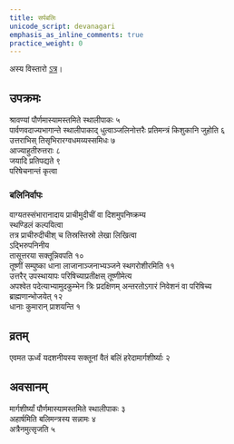 ```yaml
---
title: सर्पबलिः
unicode_script: devanagari
emphasis_as_inline_comments: true
practice_weight: 0
---
```


अस्य विस्तारो [ऽत्र](../../../../../../general/ArAdhanam/bali/sarpa-baliH/)।

## उपक्रमः
श्रावण्यां पौर्णमास्यामस्तमिते स्थालीपाकः ५  
पार्वणवदाज्यभागान्ते स्थालीपाकाद् धुत्वाञ्जलिनोत्तरैः  प्रतिमन्त्रं किशुकानि जुहोति ६  
उत्तराभिस् तिसृभिरारग्वधमय्यस्समिधः ७  
आज्याहुतीरुत्तराः ८  
जयादि प्रतिपद्यते ९  
परिषेचनान्तं कृत्वा  

### बलिनिर्वापः
वाग्यतस्संभारानादाय प्राचीमुदीचीं वा दिशमुपनिष्क्रम्य  
स्थण्डिलं कल्पयित्वा  
तत्र प्राचीरुदीचीश् च तिस्रस्तिस्रो लेखा लिखित्वा  
ऽद्भिरुपनिनीय  
तासूत्तरया सक्तून्निवपति १०  
तूष्णीं सम्पुष्का धाना लाजानाञ्जनाभ्यञ्जने स्थगरोशीरमिति ११  
उत्तरैर् उपस्थायापः परिषिच्याप्रतीक्षस् तूष्णीमेत्य  
अपश्वेत पदेत्याभ्यामुदकुम्भेन त्रिः प्रदक्षिणम् अन्तरतोऽगारं निवेशनं वा परिषिच्य  
ब्राह्मणान्भोजयेत् १२  
धानाः कुमारान् प्राशयन्ति १  

## व्रतम्
एवमत ऊर्ध्वं यदशनीयस्य सक्तूनां वैतं बलिं हरेदामार्गशीर्ष्याः २

## अवसानम्
मार्गशीर्ष्यां पौर्णमास्यामस्तमिते स्थालीपाकः ३  
अहार्षमिति बलिमन्त्रस्य सन्नामः ४  
अत्रैनमुत्सृजति ५